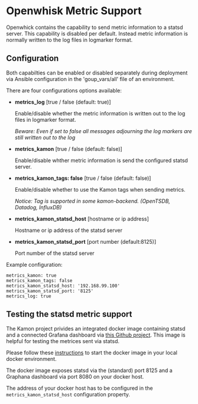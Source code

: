 <!--
#
# Licensed to the Apache Software Foundation (ASF) under one or more contributor
# license agreements.  See the NOTICE file distributed with this work for additional
# information regarding copyright ownership.  The ASF licenses this file to you
# under the Apache License, Version 2.0 (the # "License"); you may not use this
# file except in compliance with the License.  You may obtain a copy of the License
# at:
#
# http://www.apache.org/licenses/LICENSE-2.0
#
# Unless required by applicable law or agreed to in writing, software distributed
# under the License is distributed on an "AS IS" BASIS, WITHOUT WARRANTIES OR
# CONDITIONS OF ANY KIND, either express or implied.  See the License for the
# specific language governing permissions and limitations under the License.
#
-->
# Openwhisk Metric Support

Openwhick contains the capability to send metric information to a statsd server. This capability is disabled per default. Instead metric information is normally written to the log files in logmarker format.

## Configuration

Both capabilties can be enabled or disabled separately during deployment via Ansible configuration in the 'goup_vars/all' file of an  environment.

There are four configurations options available:

- **metrics_log** [true / false  (default: true)]

  Enable/disable whether the metric information is written out to the log files in logmarker format.

  *Beware: Even if set to false all messages adjourning the log markers are still written out to the log*

- **metrics_kamon** [true / false (default: false)]

  Enable/disable whther metric information is send the configured statsd server.

- **metrics_kamon_tags: false** [true / false  (default: false)]

  Enable/disable whether to use the Kamon tags when sending metrics.

  *Notice: Tag is supported in some kamon-backend. (OpenTSDB, Datadog, InfluxDB)*

- **metrics_kamon_statsd_host** [hostname or ip address]

  Hostname or ip address of the statsd server

- **metrics_kamon_statsd_port** [port number (default:8125)]

  Port number of the statsd server


Example configuration:

```
metrics_kamon: true
metrics_kamon_tags: false
metrics_kamon_statsd_host: '192.168.99.100'
metrics_kamon_statsd_port: '8125'
metrics_log: true
```

## Testing the statsd metric support

The Kamon project privides an integrated docker image containing statsd and a connected Grafana dashboard via [this Github project](https://github.com/kamon-io/docker-grafana-graphite). This image is helpful for testing the metrices sent via statsd.

Please follow these [instructions](https://github.com/kamon-io/docker-grafana-graphite/blob/master/README.md) to start the docker image in your local docker environment.

The docker image exposes statsd via the (standard) port 8125 and a Graphana dashboard via port 8080 on your docker host.

The address of your docker host has to be configured in the `metrics_kamon_statsd_host` configuration property.
